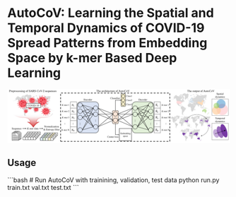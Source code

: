 # AutoCoV: Learning the Spatial and Temporal Dynamics of COVID-19 Spread Patterns from Embedding Space by k-mer Based Deep Learning

<p align="center"><img src="overview.png" /></p>

<h2 align="left">Usage</h2>
```bash
# Run AutoCoV with trainining, validation, test data
python run.py train.txt val.txt test.txt
```
